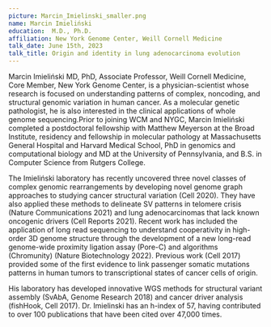 ```yaml
---
picture: Marcin_Imielinski_smaller.png
name: Marcin Imieliński
education:  M.D., Ph.D.
affiliation: New York Genome Center, Weill Cornell Medicine
talk_date: June 15th, 2023
talk_title: Origin and identity in lung adenocarcinoma evolution
---
```


Marcin Imieliński MD, PhD, Associate Professor, Weill Cornell Medicine, Core Member, New York Genome Center, is a physician-scientist whose research is focused on understanding patterns of complex, noncoding, and structural genomic variation in human cancer.  As a molecular genetic pathologist, he is also interested in the clinical applications of whole genome sequencing.Prior to joining WCM and NYGC, Marcin Imieliński completed a postdoctoral fellowship with Matthew Meyerson at the Broad Institute, residency and fellowship in molecular pathology at Massachusetts General Hospital and Harvard Medical School,  PhD in genomics and computational biology and MD at the University of Pennsylvania, and B.S. in Computer Science from Rutgers College.

The Imieliński laboratory has recently uncovered three novel classes of complex genomic rearrangements by developing novel genome graph approaches to studying cancer structural variation (Cell 2020).  They have also applied these methods to delineate SV patterns in telomere crisis (Nature Communications 2021) and lung adenocarcinomas that lack known oncogenic drivers (Cell Reports 2021).  Recent work has included the application of long read sequencing to understand cooperativity in high-order 3D genome structure through the development of a new long-read genome-wide proximity ligation assay (Pore-C) and algorithms (Chromunity) (Nature Biotechnology 2022).  Previous work (Cell 2017) provided some of the first evidence to link passenger somatic mutations patterns in human tumors to transcriptional states of cancer cells of origin.  

His laboratory has developed innovative WGS methods for structural variant assembly (SvAbA, Genome Research 2018) and cancer driver analysis (fishHook, Cell 2017). Dr. Imielinski has an h-index of 57, having contributed to over 100 publications that have been cited over 47,000 times.
